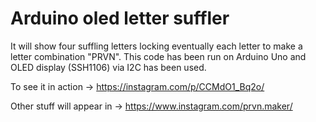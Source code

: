 # Arduino oled letter suffler
It will show four suffling letters locking eventually each letter to make a letter combination "PRVN".
This code has been run on Arduino Uno and OLED display (SSH1106) via I2C has been used.

To see it in action -> https://instagram.com/p/CCMdO1_Bq2o/

Other stuff will appear in -> https://www.instagram.com/prvn.maker/
